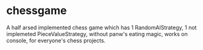 # chessgame
A half arsed implemented chess game which has 1 RandomAIStrategy, 1 not implemeted PieceValueStrategy, without panw's eating magic, works on console, for everyone's chess projects.
